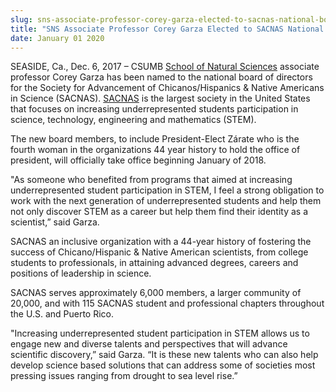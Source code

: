 ```yaml
---
slug: sns-associate-professor-corey-garza-elected-to-sacnas-national-board-of-directors-
title: "SNS Associate Professor Corey Garza Elected to SACNAS National Board of Directors "
date: January 01 2020
---
```


<p>SEASIDE, Ca., Dec. 6, 2017 – CSUMB <a href="https://csumb.edu/naturalsciences">School of Natural Sciences</a> associate professor Corey Garza has been named to the national board of directors for the Society for Advancement of Chicanos/Hispanics &amp; Native Americans in Science (SACNAS). <a href="http://sacnas.org/">SACNAS</a> is the largest society in the United States that focuses on increasing underrepresented students participation in science, technology, engineering and mathematics (STEM).</p><p>The new board members, to include President-Elect Zárate who is the fourth woman in the organizations 44 year history to hold the office of president, will officially take office beginning January of 2018.</p><p>"As someone who benefited from programs that aimed at increasing underrepresented student participation in STEM, I feel a strong obligation to work with the next generation of underrepresented students and help them not only discover STEM as a career but help them find their identity as a scientist,” said Garza.</p><p>SACNAS an inclusive organization with a 44-year history of fostering the success of Chicano/Hispanic &amp; Native American scientists, from college students to professionals, in attaining advanced degrees, careers and positions of leadership in science.</p><p>SACNAS serves approximately 6,000 members, a larger community of 20,000, and with 115 SACNAS student and professional chapters throughout the U.S. and Puerto Rico.</p><p>"Increasing underrepresented student participation in STEM allows us to engage new and diverse talents and perspectives that will advance scientific discovery,” said Garza. “It is these new talents who can also help develop science based solutions that can address some of societies most pressing issues ranging from drought to sea level rise.”</p>
